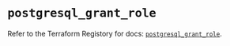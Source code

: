 # `postgresql_grant_role`

Refer to the Terraform Registory for docs: [`postgresql_grant_role`](https://www.terraform.io/docs/providers/postgresql/r/grant_role).
